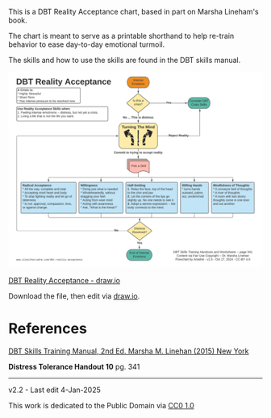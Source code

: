 This is a DBT Reality Acceptance chart, based in part on Marsha Lineham's book.

The chart is meant to serve as a printable shorthand to help re-train behavior to ease day-to-day emotional turmoil.

The skills and how to use the skills are found in the DBT skills manual.

![DBT Reality Acceptance Chart](images/dbt_reality_acceptance_chart_v15.png)

[DBT Reality Acceptance - draw.io](drawio-charts/dbtwithariadne-reality-acceptance-skills.drawio)

Download the file, then edit via [draw.io](https://app.diagrams.net/).

# References

[DBT Skills Training Manual, 2nd Ed. Marsha M. Linehan (2015) New York](https://doi.org/10.1097/nmd.0000000000000387)

**Distress Tolerance Handout 10** pg. 341

---------------------------------

v2.2 - Last edit 4-Jan-2025 
 
This work is dedicated to the Public Domain via [CC0 1.0](https://creativecommons.org/publicdomain/zero/1.0/)
